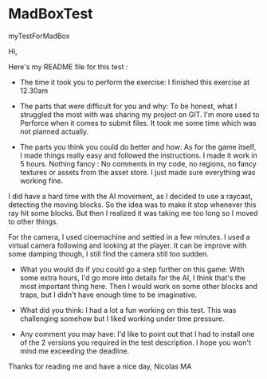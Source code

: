 # MadBoxTest
myTestForMadBox

Hi,

Here's my README file for this test :
- The time it took you to perform the exercise:
 I finished this exercise at 12.30am
 
- The parts that were difficult for you and why:
To be honest, what I struggled the most with was sharing my project on GIT. I'm more used to Perforce when it comes to submit files.
It took me some time which was not planned actually.

- The parts you think you could do better and how:
As for the game itself, I made things really easy and followed the instructions. I made it work in 5 hours.
Nothing fancy : No comments in my code, no regions, no fancy textures or assets from the asset store.
I just made sure everything was working fine.

I did have a hard time with the AI movement, as I decided to use a raycast, detecting the moving blocks.
So the idea was to make it stop whenever this ray hit some blocks. But then I realized it was taking me too long so I moved to other things.

For the camera, I used cinemachine and settled in a few minutes. I used a virtual camera following and looking at the player.
It can be improve with some damping though, I still find the camera still too sudden.

- What you would do if you could go a step further on this game:
With some extra hours, I'd go more into details for the AI, I think that's the most important thing here.
Then I would work on some other blocks and traps, but I didn't have enough time to be imaginative.

- What did you think:
I had a lot a fun working on this test. This was challenging somehow but I liked working under time pressure.

- Any comment you may have:
I'd like to point out that I had to install one of the 2 versions you required in the test description.
I hope you won't mind me exceeding the deadline.

Thanks for reading me and have a nice day,
Nicolas MA
